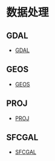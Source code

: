 # 数据处理

## GDAL

- [GDAL](https://gdal.org)

## GEOS

- [GEOS](https://libgeos.org/)

## PROJ

- [PROJ](https://proj.org)

## SFCGAL

- [SFCGAL](https://sfcgal.gitlab.io/SFCGAL/)